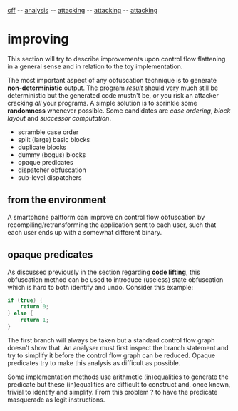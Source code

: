 [cff](../cff) -- [analysis](../analysis) -- [attacking](../attacking) -- [attacking](../improving) -- [attacking](../tooling)

# improving

This section will try to describe improvements upon control flow flattening in a general sense and in relation to the toy implementation.

The most important aspect of any obfuscation technique is to generate **non-deterministic** output. The program _result_ should very much still be deterministic but the generated code mustn't be, or you risk an attacker cracking _all_ your programs. A simple solution is to sprinkle some **randomness** whenever possible. Some candidates are *case ordering*, *block layout* and *successor computation*.

 - scramble case order
 - split (large) basic blocks
 - duplicate blocks
 - dummy (bogus) blocks
 - opaque predicates
 - dispatcher obfuscation
 - sub-level dispatchers

## from the environment

A smartphone paltform can improve on control flow obfuscation by recompiling/retransforming the application sent to each user, such that each user ends up with a somewhat different binary.

## opaque predicates

As discussed previously in the section regarding **code lifting**, this obfuscation method can be used to introduce (useless) state obfuscation which is hard to both identify and undo. Consider this example:

```c
if (true) {
    return 0;
} else {
    return 1;
}
```

The first branch will always be taken but a standard control flow graph doesn't show that. An analyser must first inspect the branch statement and try to simplify it before the control flow graph can be reduced. Opaque predicates try to make this analysis as difficult as possible.

Some implementation methods use arithmetic (in)equalities to generate the predicate but these (in)equalities are difficult to construct and, once known, trivial to identify and simplify. From this problem ? to have the predicate masquerade as legit instructions.